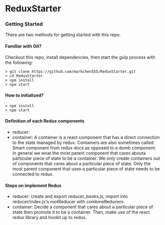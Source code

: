 # ReduxStarter

### Getting Started

There are two methods for getting started with this repo.

#### Familiar with Git?
Checkout this repo, install dependencies, then start the gulp process with the following:

```
> git clone https://github.com/markchen555/ReduxStarter.git
> cd ReduxStarter
> npm install
> npm start
```

#### How to initialized?

```
> npm install
> npm start
```

#### Definition of each Redux components

- reducer:
- container: A container is a react component that has a direct connection to the state managed by redux. Containers are also sometimes called Smart component from redux docs as opposed to a dumb component. In general we wnat the most parent component that cares abouta particular piece of state to be a container. We only create containers out of components that cares about a particular piece of state. Only the most parent component that uses a particular piece of state needs to be connected to redux.

#### Steps on implement Redux

- reducer: create and export reducer_books.js, import into reducer/index.js's rootReducer with combineReducers. 
- container: Decide a component that cares about a particular piece of state then promote it to be a container. Then, make use of the react redux library and hookit up to redux.

